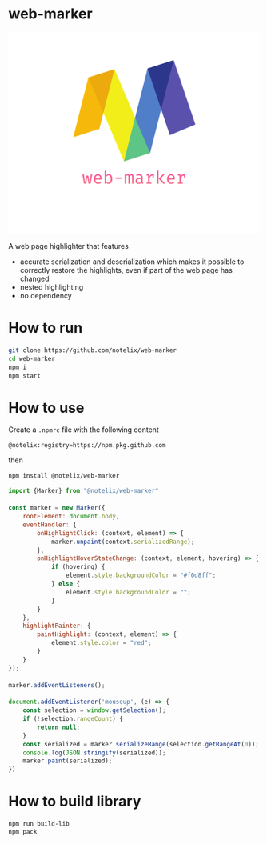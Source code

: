 # web-marker

![logo](./public/logo.svg)

A web page highlighter that features
* accurate serialization and deserialization which makes it possible to correctly restore the highlights, even if part of the web page has changed
* nested highlighting
* no dependency

# How to run
```bash
git clone https://github.com/notelix/web-marker
cd web-marker
npm i
npm start
```

# How to use

Create a `.npmrc` file with the following content
```
@notelix:registry=https://npm.pkg.github.com
```

then

```
npm install @notelix/web-marker
```

```javascript
import {Marker} from "@notelix/web-marker"

const marker = new Marker({
    rootElement: document.body,
    eventHandler: {
        onHighlightClick: (context, element) => {
            marker.unpaint(context.serializedRange);
        },
        onHighlightHoverStateChange: (context, element, hovering) => {
            if (hovering) {
                element.style.backgroundColor = "#f0d8ff";
            } else {
                element.style.backgroundColor = "";
            }
        }
    },
    highlightPainter: {
        paintHighlight: (context, element) => {
            element.style.color = "red";
        }
    }
});

marker.addEventListeners();

document.addEventListener('mouseup', (e) => {
    const selection = window.getSelection();
    if (!selection.rangeCount) {
        return null;
    }
    const serialized = marker.serializeRange(selection.getRangeAt(0));
    console.log(JSON.stringify(serialized));
    marker.paint(serialized);
})
```

# How to build library
```
npm run build-lib
npm pack
```
